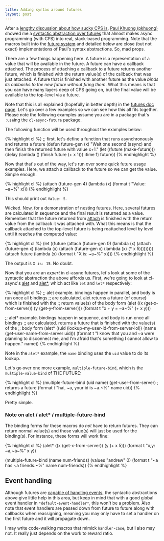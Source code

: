 ```yaml
---
title: Adding syntax around futures
layout: post
---
```

After a [lengthy discussion about how sucky CPS is](http://www.reddit.com/r/lisp/comments/11lo3a/clasync_asynchronous_operations_for_common_lisp/),
[Paul Khuong (pkhuong)](https://github.com/pkhuong) showed me a
[syntactic abstraction over futures](http://www.reddit.com/r/lisp/comments/11lo3a/clasync_asynchronous_operations_for_common_lisp/c6nnvwk)
that almost makes async programming (with CPS) into real, stack-based programming.
Note that the macros built into the [future system](/cl-async/future) and
detailed below are close (but not exact) implementations of Paul's syntax
abstractions. So, mad props.

There are a few things happening here. A future is a representation of a value
that will be available in the future. A future can have a callback attached. The
process of attaching a callback to a future returns another future, which is
finished with the return value(s) of the callback that was just attached. A
future that is finished with another future as the value _binds its callbacks to
the new future without firing them_. What this means is that you can have many
layers deep of CPS going on, but the final value will be available to the
top-level via a future.

Note that this is all explained (hopefully in better depth) in the [futures doc
page](/cl-async/future). Let's go over a few examples so we can see how this all
fits together. Please note the following examples assume you are in a package
that's `:use`ing the `cl-async-future` package.

The following function will be used throughout the examples below:

{% highlight cl %}
;; first, let's define a function that runs asynchronously and returns a future
(defun future-gen (x)
  "Wait one second (async) and then finish the returned future with value x+1."
  (let ((future (make-future)))
    (delay (lambda () (finish future (+ x 1)))
              :time 1)
    future))
{% endhighlight %}

Now that that's out of the way, let's run over some quick future usage examples.
Here, we attach a callback to the future so we can get the value. Simple enough.

{% highlight cl %}
(attach (future-gen 4)
  (lambda (x)
    (format t "Value: ~a~%" x)))
{% endhighlight %}

This should print out `Value: 5`.

Wicked. Now, for a demonstration of nesting futures. Here, several futures are
calculated in sequence and the final result is returned as a value. Remember
that the future returned from [attach](/cl-async/future#attach) is finished with
the return value from the callback it was attached with. What this means is that
the callback attached to the top-level future is being reattached level by
level until it reaches tha computed value:

{% highlight cl %}
(let ((future (attach (future-gen 0)
                (lambda (x)
                  (attach (future-gen x)
                    (lambda (x)
                      (attach (future-gen x)
                        (lambda (x)
                          (* x 5)))))))))
  (attach future
    (lambda (x)
      (format t "X is: ~a~%" x))))
{% endhighlight %}

The output is `X is: 15`. No doubt.

Now that you are an _expert_ in cl-async futures, let's look at some of the
syntactic abstraction the above affords us. First, we're going to look at
cl-async's [alet](/cl-async/future#alet) and [alet*](/cl-async/future#alet-star),
which act like `let` and `let*` respectively:

{% highlight cl %}
;; alet example. bindings happen in parallel, and body is run once all bindings
;; are calculated. alet returns a future (of course) which is finished with the
;; return value(s) of the body form
(alet ((x (get-x-from-server))
	   (y (get-y-from-server)))
  (format t "x + y = ~a~%" (+ x y)))

;; alet* example. bindings happen in sequence, and body is run once all bindings
;; are calculated. returns a future that is finished with the value(s) of the
;; body form
(alet* ((uid (lookup-my-user-id-from-server-lol))
        (name (get-user-name-from-server uid)))
  (format t "I know that you and ~a were planning to disconnect me, and I'm afraid that's something I cannot allow to happen." name))
{% endhighlight %}

Note in the `alet*` example, the `name` binding uses the `uid` value to do its
lookup.

Let's go over one more example, `multiple-future-bind`, which is the
`multiple-value-bind` of THE FUTURE:

{% highlight cl %}
(multiple-future-bind (uid name)
    (get-user-from-server)  ; returns a future
  (format t "hai, ~a, your id is ~a.~%" name uid))
{% endhighlight %}

Pretty simple.

### Note on alet / alet\* / multiple-future-bind
The binding forms for these macros do *not* have to return futures. They can
return normal value(s) and those value(s) will just be used for the binding(s).
For instance, these forms will work fine:

{% highlight cl %}
(alet* ((x (get-x-from-server))
        (y (+ x 5)))
  (format t "x,y: ~a,~a~%" x y))

(multiple-future-bind (name num-friends)
    (values "andrew" 0)
  (format t "~a has ~a friends.~%" name num-friends))
{% endhighlight %}

## Event handling
Although futures are [capable of handling events](/cl-async/future#set-event-handler),
the syntactic abstractions above give little help in this area, but keep in mind
that with a good global event handler in `*default-event-handler*`, this won't
be a problem. Also note that event handlers are passed down from future to
future along with callbacks when reassigning, meaning you may only have to set
a handler on the first future and it will propagate down.

I may write code-walking macros that mimick `handler-case`, but I also may not.
It really just depends on the work to reward ratio.
